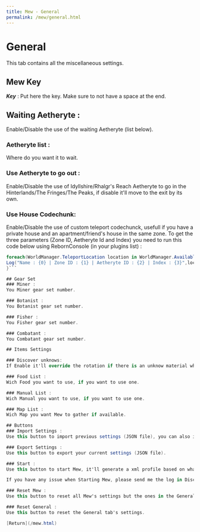 ```yaml
---
title: Mew - General
permalink: /mew/general.html
---
```


# General
This tab contains all the miscellaneous settings.

## Mew Key
***Key*** : Put here the key. Make sure to not have a space at the end.

## Waiting Aetheryte :
Enable/Disable the use of the waiting Aetheryte (list below).

### Aetheryte list :
Where do you want it to wait.

### Use Aetheryte to go out :
Enable/Disable the use of Idyllshire/Rhalgr's Reach Aetheryte to go in the Hinterlands/The Fringes/The Peaks, if disable it'll move to the exit by its own.

### Use House Codechunk:
Enable/Disable the use of custom teleport codechunck, usefull if you have a private house and an apartment/friend's house in the same zone.
To get the three parameters (Zone ID, Aetheryte Id and Index) you need to run this code below using RebornConsole (in your plugins list) : 
```csharp
foreach(WorldManager.TeleportLocation location in WorldManager.AvailableLocations){
Log("Name : {0} | Zone ID : {1} | Aetheryte ID : {2} | Index : {3}",location.Name, location.ZoneId,location.AetheryteId, WorldManager.AvailableLocations.IndexOf(location));
}```

## Gear Set
### Miner :
You Miner gear set number.

### Botanist :
You Botanist gear set number.

### Fisher :
You Fisher gear set number.

### Combatant :
You Combatant gear set number.

## Items Settings

### Discover unknows:
If Enable it'll override the rotation if there is an unknow material when you're gathering any node.

### Food List :
Wich Food you want to use, if you want to use one.

### Manual List :
Wich Manual you want to use, if you want to use one.

### Map List :
Wich Map you want Mew to gather if available.

## Buttons
### Import Settings :
Use this button to import previous settings (JSON file), you can also import settings from others but make sure to check your gear set.

### Export Settings :
Use this button to export your current settings (JSON file).

### Start :
Use this button to start Mew, it'll generate a xml profile based on what's set in the UI, switch to orderbot, (try to) load the profile and start it.

If you have any issue when Starting Mew, please send me the log in Discord. Most of the time, if it doesn't start it's because you don't have my own ExBuddy's fork (properly) installed.

### Reset Mew :
Use this button to reset all Mew's settings but the ones in the General Tab.

### Reset General :
Use this button to reset the General tab's settings.

[Return](/mew.html)